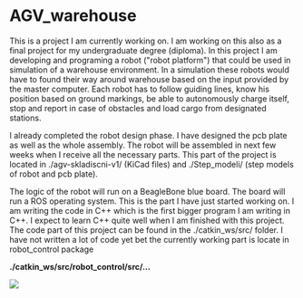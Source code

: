 # AGV_warehouse

This is a project I am currently working on. I am working on this also as a final project for my undergraduate degree (diploma). In this project I am developing and programing a robot ("robot platform") that could be used in simulation of a warehouse environment. In a simulation these robots would have to found their way around warehouse based on the input provided by the master computer. Each robot has to follow guiding lines, know his position based on ground markings, be able to autonomously charge itself, stop and report in case of obstacles and load cargo from designated stations. 



I already completed the robot design phase. I have designed the pcb plate as well as the whole assembly. The robot will be assembled in next few weeks when I receive all the necessary parts. This part of the project is located in ./agv-skladiscni-v1/ (KiCad files) and ./Step_modeli/ (step models of robot and pcb plate).

The logic of the robot will run on a BeagleBone blue board. The board will run a ROS operating system. This is the part I have just started working on. I am writing the code in C++ which is the first bigger program I am writing in C++. I expect to learn C++ quite well when I am finished with this project. The code part of this project can be found in the ./catkin_ws/src/ folder. I have not written a lot of code yet bet the currently working part is locate in robot_control package 

**./catkin_ws/src/robot_control/src/...**

<image src="robot_v4/step_modeli/robot_picture.jpg">
